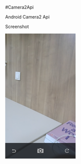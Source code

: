 #Camera2Api

Android Camera2 Api

Screenshot

<img src="screenshot/screenshot.png" height="400" alt="Screenshot"/> 